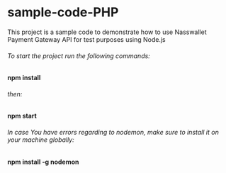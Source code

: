 # sample-code-PHP
This project is a sample code to demonstrate how to use Nasswallet Payment Gateway API for test purposes using Node.js

###### To start the project run the following commands:
**npm install**
###### then:
**npm start**

###### In case You have errors regarding to nodemon, make sure to install it on your machine globally:
**npm install -g nodemon**

